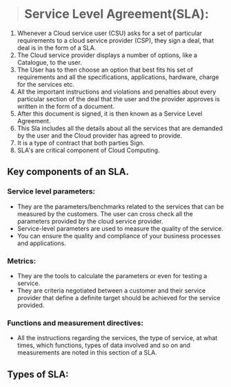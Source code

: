 > # Service Level Agreement(SLA):


1. Whenever a Cloud service user (CSU) asks for a set of particular requirements to a cloud service provider (CSP), they sign a deal, that deal is in the form of a SLA.
2. The Cloud service provider displays a number of options, like a Catalogue, to the user.
3. The User has to then choose an option that best fits his set of requirements and all the specifications, applications, hardware, charge for the services etc.
4. All the important instructions and violations and penalties about every particular section of the deal that the user and the provider approves is written in the form of a document.
5. After this document is signed, it is then known as a Service Level Agreement.
6. This Sla includes all the details about all the services that are demanded by the user and the Cloud provider has agreed to provide.
7. It is a type of contract that both parties Sign.
8. SLA's are critical component of Cloud Computing.


## **Key components of an SLA.**

### Service level parameters:
- They are the parameters/benchmarks related to the services that can be measured by the customers. The user can cross check all the parameters provided by the cloud service provider.
- Service-level parameters are used to measure the quality of the service. 
- You can ensure the quality and compliance of your business processes and applications.

### Metrics:
- They are the tools to calculate the parameters or even for testing a service.
- They are criteria negotiated between a customer and their service provider that define a definite target should be achieved for the service provided. 

### Functions and measurement directives:
- All the instructions regarding the services, the type of service, at what times, which functions, types of data involved and so on and measurements are noted in this section of a SLA.

## Types of SLA:
